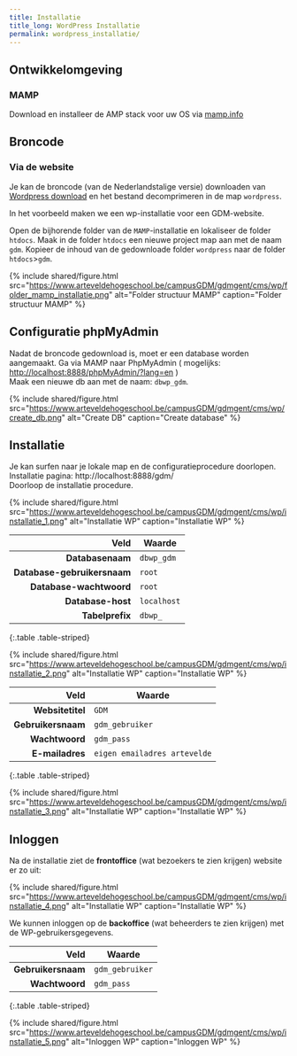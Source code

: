 ```yaml
---
title: Installatie
title_long: WordPress Installatie
permalink: wordpress_installatie/
---
```


Ontwikkelomgeving
-----------------

### MAMP 

Download en installeer de AMP stack voor uw OS via [mamp.info](https://www.mamp.info)

Broncode
--------

### Via de website

Je kan de broncode (van de Nederlandstalige versie) downloaden van [Wordpress download](https://nl.wordpress.org/download/) en het bestand decomprimeren in de map `wordpress`.

In het voorbeeld maken we een wp-installatie voor een GDM-website.

Open de bijhorende folder van de `MAMP`-installatie en lokaliseer de folder `htdocs`. Maak in de folder `htdocs` een nieuwe project map aan met de naam `gdm`. Kopieer de inhoud van de gedownloade folder `wordpress` naar de folder `htdocs`>`gdm`. 

{% include shared/figure.html src="https://www.arteveldehogeschool.be/campusGDM/gdmgent/cms/wp/folder_mamp_installatie.png" alt="Folder structuur MAMP" caption="Folder structuur MAMP" %}


Configuratie phpMyAdmin
---------------------

Nadat de broncode gedownload is, moet er een database worden aangemaakt.
Ga via MAMP naar PhpMyAdmin ( mogelijks: [http://localhost:8888/phpMyAdmin/?lang=en](http://localhost:8888/phpMyAdmin) )    
Maak een nieuwe db aan met de naam: `dbwp_gdm`.

{% include shared/figure.html src="https://www.arteveldehogeschool.be/campusGDM/gdmgent/cms/wp/create_db.png" alt="Create DB" caption="Create database" %}


Installatie
------------

Je kan surfen naar je lokale map en de configuratieprocedure doorlopen.  
Installatie pagina: http://localhost:8888/gdm/    
Doorloop de installatie procedure.  


 {% include shared/figure.html src="https://www.arteveldehogeschool.be/campusGDM/gdmgent/cms/wp/installatie_1.png" alt="Installatie WP" caption="Installatie WP" %}

|                        Veld | Waarde            |
|----------------------------:|-------------------|
|            **Databasenaam** | `dbwp_gdm`       |
| **Database-gebruikersnaam** | `root`     |
|     **Database-wachtwoord** | `root` |
|           **Database-host** | `localhost`       |
|             **Tabelprefix** | `dbwp_`             |

{:.table .table-striped}

 {% include shared/figure.html src="https://www.arteveldehogeschool.be/campusGDM/gdmgent/cms/wp/installatie_2.png" alt="Installatie WP" caption="Installatie WP" %}

|               Veld | Waarde                  |
|-------------------:|-------------------------|
|   **Websitetitel** | `GDM` |
| **Gebruikersnaam** | `gdm_gebruiker`         |
|     **Wachtwoord** | `gdm_pass`        |
|    **E-mailadres** | `eigen emailadres artevelde`    |
{:.table .table-striped}

 {% include shared/figure.html src="https://www.arteveldehogeschool.be/campusGDM/gdmgent/cms/wp/installatie_3.png" alt="Installatie WP" caption="Installatie WP" %}


Inloggen
--------

Na de installatie ziet de **frontoffice** (wat bezoekers te zien krijgen) website er zo uit:

 {% include shared/figure.html src="https://www.arteveldehogeschool.be/campusGDM/gdmgent/cms/wp/installatie_4.png" alt="Installatie WP" caption="Installatie WP" %}

We kunnen inloggen op de **backoffice** (wat beheerders te zien krijgen) met de WP-gebruikersgegevens.

|               Veld | Waarde           |
|-------------------:|------------------|
| **Gebruikersnaam** | `gdm_gebruiker`  |
|     **Wachtwoord** | `gdm_pass` |
{:.table .table-striped}

 {% include shared/figure.html src="https://www.arteveldehogeschool.be/campusGDM/gdmgent/cms/wp/installatie_5.png" alt="Inloggen WP" caption="Inloggen WP" %}